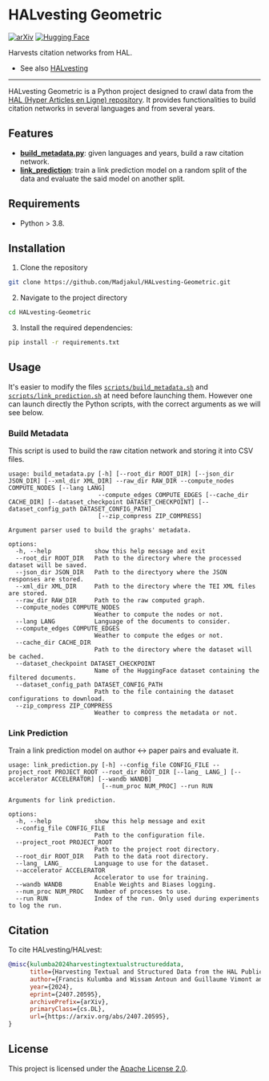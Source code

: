 # HALvesting Geometric

[![arXiv](https://img.shields.io/badge/arXiv-2407.20595-b31b1b.svg)](https://arxiv.org/abs/2407.20595)
[![Hugging Face](https://img.shields.io/badge/%F0%9F%A4%97%20HuggingFace-Data-yellow)](https://huggingface.co/datasets/Madjakul/HALvest-Geometric)

Harvests citation networks from HAL.
* See also [HALvesting](https://github.com/Madjakul/HALvesting)

---

HALvesting Geometric is a Python project designed to crawl data from the [HAL (Hyper Articles en Ligne) repository](https://hal.science/). It provides functionalities to build citation networks in several languages and from several years.


## Features

* [**build_metadata.py**](build_metadata.py): given languages and years, build a raw citation network.
* [**link_prediction**](link_prediction.py): train a link prediction model on a random split of the data and evaluate the said model on another split.


## Requirements

* Python > 3.8.


## Installation

1. Clone the repository

```sh
git clone https://github.com/Madjakul/HALvesting-Geometric.git
```

2. Navigate to the project directory

```sh
cd HALvesting-Geometric
```

3. Install the required dependencies:

```sh
pip install -r requirements.txt
```


## Usage

It's easier to modify the files [`scripts/build_metadata.sh`](scripts/build_metadata.sh) and [`scripts/link_prediction.sh`](scripts/link_prediction.sh) at need before launching them. However one can launch directly the Python scripts, with the correct arguments as we will see below.


### Build Metadata

This script is used to build the raw citation network and storing it into CSV files.

```
usage: build_metadata.py [-h] [--root_dir ROOT_DIR] [--json_dir JSON_DIR] [--xml_dir XML_DIR] --raw_dir RAW_DIR --compute_nodes COMPUTE_NODES [--lang LANG]
                         --compute_edges COMPUTE_EDGES [--cache_dir CACHE_DIR] [--dataset_checkpoint DATASET_CHECKPOINT] [--dataset_config_path DATASET_CONFIG_PATH]
                         [--zip_compress ZIP_COMPRESS]

Argument parser used to build the graphs' metadata.

options:
  -h, --help            show this help message and exit
  --root_dir ROOT_DIR   Path to the directory where the processed dataset will be saved.
  --json_dir JSON_DIR   Path to the directyory where the JSON responses are stored.
  --xml_dir XML_DIR     Path to the directory where the TEI XML files are stored.
  --raw_dir RAW_DIR     Path to the raw computed graph.
  --compute_nodes COMPUTE_NODES
                        Weather to compute the nodes or not.
  --lang LANG           Language of the documents to consider.
  --compute_edges COMPUTE_EDGES
                        Weather to compute the edges or not.
  --cache_dir CACHE_DIR
                        Path to the directory where the dataset will be cached.
  --dataset_checkpoint DATASET_CHECKPOINT
                        Name of the HuggingFace dataset containing the filtered documents.
  --dataset_config_path DATASET_CONFIG_PATH
                        Path to the file containing the dataset configurations to download.
  --zip_compress ZIP_COMPRESS
                        Weather to compress the metadata or not.
```

### Link Prediction

Train a link prediction model on author <-> paper pairs and evaluate it.

```
usage: link_prediction.py [-h] --config_file CONFIG_FILE --project_root PROJECT_ROOT --root_dir ROOT_DIR [--lang_ LANG_] [--accelerator ACCELERATOR] [--wandb WANDB]
                          [--num_proc NUM_PROC] --run RUN

Arguments for link prediction.

options:
  -h, --help            show this help message and exit
  --config_file CONFIG_FILE
                        Path to the configuration file.
  --project_root PROJECT_ROOT
                        Path to the project root directory.
  --root_dir ROOT_DIR   Path to the data root directory.
  --lang_ LANG_         Language to use for the dataset.
  --accelerator ACCELERATOR
                        Accelerator to use for training.
  --wandb WANDB         Enable Weights and Biases logging.
  --num_proc NUM_PROC   Number of processes to use.
  --run RUN             Index of the run. Only used during experiments to log the run.

```


## Citation

To cite HALvesting/HALvest:

```bib
@misc{kulumba2024harvestingtextualstructureddata,
      title={Harvesting Textual and Structured Data from the HAL Publication Repository}, 
      author={Francis Kulumba and Wissam Antoun and Guillaume Vimont and Laurent Romary},
      year={2024},
      eprint={2407.20595},
      archivePrefix={arXiv},
      primaryClass={cs.DL},
      url={https://arxiv.org/abs/2407.20595}, 
}
```


## License

This project is licensed under the [Apache License 2.0](LICENSE).